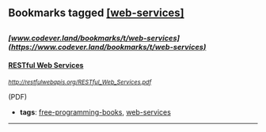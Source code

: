 ## Bookmarks tagged [[web-services]](https://www.codever.land/search?q=[web-services])

_<sup><sup>[www.codever.land/bookmarks/t/web-services](https://www.codever.land/bookmarks/t/web-services)</sup></sup>_
---
#### [RESTful Web Services](http://restfulwebapis.org/RESTful_Web_Services.pdf)
_<sup>http://restfulwebapis.org/RESTful_Web_Services.pdf</sup>_

(PDF)
* **tags**: [free-programming-books](../tagged/free-programming-books.md), [web-services](../tagged/web-services.md)
---
